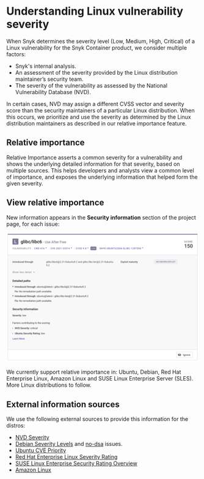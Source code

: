# Understanding Linux vulnerability severity

When Snyk determines the severity level (Low, Medium, High, Critical) of a Linux vulnerability for the Snyk Container product, we consider multiple factors:

* Snyk's internal analysis.
* An assessment of the severity provided by the Linux distribution maintainer’s security team.
* The severity of the vulnerability as assessed by the National Vulnerability Database (NVD).

In certain cases, NVD may assign a different CVSS vector and severity score than the security maintainers of a particular Linux distribution. When this occurs, we prioritize and use the severity as determined by the Linux distribution maintainers as described in our relative importance feature.

## Relative importance

Relative Importance asserts a common severity for a vulnerability and shows the underlying detailed information for that severity, based on multiple sources. This helps developers and analysts view a common level of importance, and exposes the underlying information that helped form the given severity.

## View relative importance

New information appears in the **Security information** section of the project page, for each issue:

![Example for a vulnerability by Ubuntu as Low, and rated by NVD as Critical.](<../../../.gitbook/assets/image (84) (1).png>)

We currently support relative importance in: Ubuntu, Debian, Red Hat Enterprise Linux, Amazon Linux and SUSE Linux Enterprise Server (SLES). More Linux distributions to follow.

## External information sources

We use the following external sources to provide this information for the distros:

* [NVD Severity](https://nvd.nist.gov/vuln)
* [Debian Severity Levels](https://security-team.debian.org/security\_tracker.html#severity-levels) and [no-dsa](https://security-team.debian.org/security\_tracker.html#issues-not-warranting-a-security-advisory) issues.&#x20;
* [Ubuntu CVE Priority](https://people.canonical.com/\~ubuntu-security/priority.html)
* [Red Hat Enterprise Linux Severity Rating](https://access.redhat.com/security/updates/classification)
* [SUSE Linux Enterprise Security Rating Overview](https://www.suse.com/support/security/rating/)
* [Amazon Linux](https://alas.aws.amazon.com/alas2.html)
